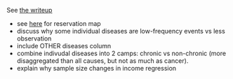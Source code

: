 See [the writeup](https://www.sharelatex.com/project/546e24272d2cd2b879966756)

* see [here](http://www.nps.gov/nagpra/documents/ResMAP.HTM) for reservation map  
* discuss why some individual diseases are low-frequency events vs less observation  
* include OTHER diseases column  
* combine indivudal diseases into 2 camps: chronic vs non-chronic (more disaggregated than all causes, but not as much as cancer).  
* explain why sample size changes in income regression  